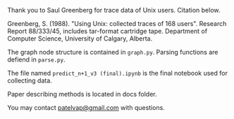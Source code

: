 Thank you to Saul Greenberg for trace data of Unix users. Citation below.

   Greenberg, S. (1988). "Using Unix: collected traces 
      of 168 users".   Research Report 88/333/45, 
      includes tar-format cartridge tape. Department
      of Computer Science, University of Calgary, Alberta.

The graph node structure is contained in `graph.py`.
Parsing functions are defiend in `parse.py`.

The file named `predict_n+1_v3 (final).ipynb` is the final notebook used for collecting data.

Paper describing methods is located in docs folder. 

You may contact patelvap@gmail.com with questions.